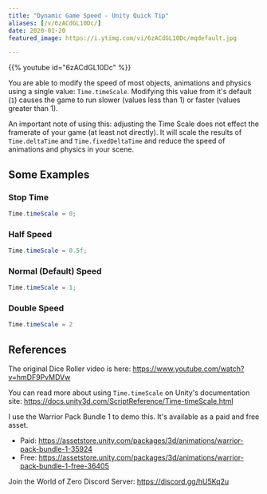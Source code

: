 ```yaml
---
title: "Dynamic Game Speed - Unity Quick Tip"
aliases: [/v/6zACdGL10Dc/]
date: 2020-01-20
featured_image: https://i.ytimg.com/vi/6zACdGL10Dc/mqdefault.jpg

---
```


{{% youtube id="6zACdGL10Dc" %}}

You are able to modify the speed of most objects, animations and physics using a single value: `Time.timeScale`. Modifying this value from it's default (`1`) causes the game to run slower (values less than 1) or faster (values greater than 1).

An important note of using this: adjusting the Time Scale does not effect the framerate of your game (at least not directly). It will scale the results of `Time.deltaTime` and `Time.fixedDeltaTime` and reduce the speed of animations and physics in your scene.

## Some Examples

### Stop Time

```csharp
Time.timeScale = 0;
```

### Half Speed

```csharp
Time.timeScale = 0.5f;
```

### Normal (Default) Speed

```csharp
Time.timeScale = 1;
```

### Double Speed

```csharp
Time.timeScale = 2
```

## References

The original Dice Roller video is here: https://www.youtube.com/watch?v=hmDF9PvMDVw

You can read more about using `Time.timeScale` on Unity's documentation site: https://docs.unity3d.com/ScriptReference/Time-timeScale.html

I use the Warrior Pack Bundle 1 to demo this. It's available as a paid and free asset.
- Paid: https://assetstore.unity.com/packages/3d/animations/warrior-pack-bundle-1-35924
- Free: https://assetstore.unity.com/packages/3d/animations/warrior-pack-bundle-1-free-36405

Join the World of Zero Discord Server: https://discord.gg/hU5Kq2u